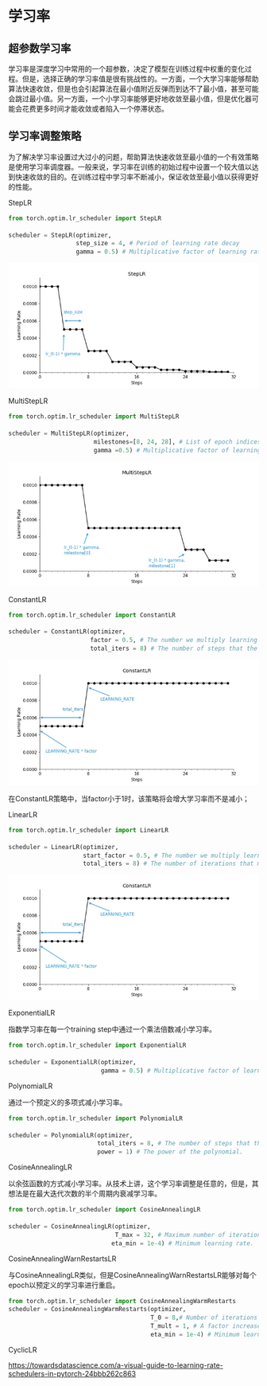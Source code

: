 # 学习率

## 超参数学习率

学习率是深度学习中常用的一个超参数，决定了模型在训练过程中权重的变化过程。但是，选择正确的学习率值是很有挑战性的。一方面，一个大学习率能够帮助算法快速收敛，但是也会引起算法在最小值附近反弹而到达不了最小值，甚至可能会跳过最小值。另一方面，一个小学习率能够更好地收敛至最小值，但是优化器可能会花费更多时间才能收敛或者陷入一个停滞状态。

## 学习率调整策略

为了解决学习率设置过大过小的问题，帮助算法快速收敛至最小值的一个有效策略是使用学习率调度器。一般来说，学习率在训练的初始过程中设置一个较大值以达到快速收敛的目的。在训练过程中学习率不断减小，保证收敛至最小值以获得更好的性能。

StepLR

```python
from torch.optim.lr_scheduler import StepLR

scheduler = StepLR(optimizer, 
                   step_size = 4, # Period of learning rate decay
                   gamma = 0.5) # Multiplicative factor of learning rate decay
```

![steplr](./figures/1_wFMvRnA4NTLdt-1GTcz4Eg.webp)

MultiStepLR

```python
from torch.optim.lr_scheduler import MultiStepLR

scheduler = MultiStepLR(optimizer, 
                        milestones=[8, 24, 28], # List of epoch indices
                        gamma =0.5) # Multiplicative factor of learning rate decay
```

![multisteplr](./figures/1_6dKtKQWqVbsSx5q3kHFxMg.webp)

ConstantLR

```python
from torch.optim.lr_scheduler import ConstantLR

scheduler = ConstantLR(optimizer, 
                       factor = 0.5, # The number we multiply learning rate until the milestone.
                       total_iters = 8) # The number of steps that the scheduler decays the learning rate
```

![conatantlr](./figures/1_b-Au1Km8D2HXA2ya2VJV4w.webp)

在ConstantLR策略中，当factor小于1时，该策略将会增大学习率而不是减小；

LinearLR

```python
from torch.optim.lr_scheduler import LinearLR

scheduler = LinearLR(optimizer, 
                     start_factor = 0.5, # The number we multiply learning rate in the first epoch
                     total_iters = 8) # The number of iterations that multiplicative factor reaches to 1
```

![conatantlr](./figures/1_b-Au1Km8D2HXA2ya2VJV4w.webp)

ExponentialLR

指数学习率在每一个training step中通过一个乘法倍数减小学习率。

```python
from torch.optim.lr_scheduler import ExponentialLR

scheduler = ExponentialLR(optimizer, 
                          gamma = 0.5) # Multiplicative factor of learning rate decay.
```

PolynomialLR

通过一个预定义的多项式减小学习率。

```python
from torch.optim.lr_scheduler import PolynomialLR

scheduler = PolynomialLR(optimizer, 
                         total_iters = 8, # The number of steps that the scheduler decays the learning rate.
                         power = 1) # The power of the polynomial.
```

CosineAnnealingLR

以余弦函数的方式减小学习率。从技术上讲，这个学习率调整是任意的，但是，其想法是在最大迭代次数的半个周期内衰减学习率。

```python
from torch.optim.lr_scheduler import CosineAnnealingLR

scheduler = CosineAnnealingLR(optimizer,
                              T_max = 32, # Maximum number of iterations.
                             eta_min = 1e-4) # Minimum learning rate.
```

CosineAnnealingWarnRestartsLR

与CosineAnnealingLR类似，但是CosineAnnealingWarnRestartsLR能够对每个epoch以预定义的学习率进行重启。

```python
from torch.optim.lr_scheduler import CosineAnnealingWarmRestarts
scheduler = CosineAnnealingWarmRestarts(optimizer, 
                                        T_0 = 8,# Number of iterations for the first restart
                                        T_mult = 1, # A factor increases TiTi​ after a restart
                                        eta_min = 1e-4) # Minimum learning rate
```

CyclicLR

https://towardsdatascience.com/a-visual-guide-to-learning-rate-schedulers-in-pytorch-24bbb262c863
